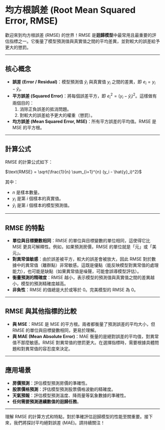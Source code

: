 # 均方根誤差 (Root Mean Squared Error, RMSE)

歡迎來到均方根誤差 (RMSE) 的世界！RMSE 是**迴歸模型**中最常用且最重要的評估指標之一。它衡量了模型預測值與真實值之間的平均差異，並對較大的誤差給予更大的懲罰。

---

## 核心概念

*   **誤差 (Error / Residual)**：模型預測值 $\hat{y}_i$ 與真實值 $y_i$ 之間的差異，即 $e_i = y_i - \hat{y}_i$。
*   **平方誤差 (Squared Error)**：將每個誤差平方，即 $e_i^2 = (y_i - \hat{y}_i)^2$。這樣做有兩個目的：
    1.  消除正負誤差的抵消問題。
    2.  對較大的誤差給予更大的權重（懲罰）。
*   **均方誤差 (Mean Squared Error, MSE)**：所有平方誤差的平均值。RMSE 是 MSE 的平方根。

---

## 計算公式

RMSE 的計算公式如下：

$\text{RMSE} = \sqrt{\frac{1}{n} \sum_{i=1}^{n} (y_i - \hat{y}_i)^2}$

其中：
*   $n$ 是樣本數量。
*   $y_i$ 是第 $i$ 個樣本的真實值。
*   $\hat{y}_i$ 是第 $i$ 個樣本的模型預測值。

---

## RMSE 的特點

*   **單位與目標變數相同**：RMSE 的單位與目標變數的單位相同，這使得它比 MSE 更具可解釋性。例如，如果預測房價，RMSE 的單位就是「元」或「美元」。
*   **對異常值敏感**：由於誤差被平方，較大的誤差會被放大，因此 RMSE 對於數據中的異常值（離群點）非常敏感。這既是優點（能反映模型對異常值的處理能力），也可能是缺點（如果異常值是噪聲，可能會誤導模型評估）。
*   **衡量預測的精確度**：RMSE 越小，表示模型的預測值與真實值之間的差異越小，模型的預測精確度越高。
*   **非負性**：RMSE 的值總是大於或等於 0。完美模型的 RMSE 為 0。

---

## RMSE 與其他指標的比較

*   **與 MSE**：RMSE 是 MSE 的平方根。兩者都衡量了預測誤差的平均大小，但 RMSE 的單位與目標變數相同，更易於理解。
*   **與 MAE (Mean Absolute Error)**：MAE 衡量的是絕對誤差的平均值，對異常值不那麼敏感。RMSE 對異常值的懲罰更大。在選擇指標時，需要根據具體問題和對異常值的容忍度來決定。

---

## 應用場景

*   **房價預測**：評估模型預測房價的準確性。
*   **股票價格預測**：評估模型預測股票價格波動的精確度。
*   **天氣預報**：評估模型預測溫度、降雨量等氣象數據的準確性。
*   **任何需要預測連續數值的迴歸任務**。

---

理解 RMSE 的計算方式和特點，對於準確評估迴歸模型的性能至關重要。接下來，我們將探討平均絕對誤差 (MAE)。請持續關注！
